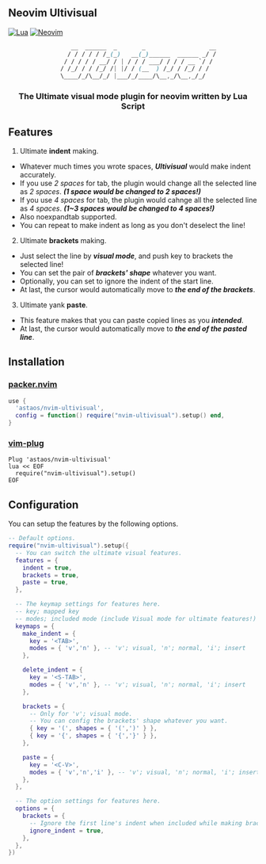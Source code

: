 ## Neovim Ultivisual

[![Lua](https://img.shields.io/badge/Lua-blue.svg?style=for-the-badge&logo=lua)](http://www.lua.org)
[![Neovim](https://img.shields.io/badge/Neovim-green.svg?style=for-the-badge&logo=neovim)](https://neovim.io)

<div align='center'>

```css
      __  ______  _       _                  __
     / / / / / /_(_)   __(_)______  ______ _/ /
   / / / / / __/ / | / / / ___/ / / / __ `/ /
 / /_/ / / /_/ /| |/ / (__  ) /_/ / /_/ / /
\____/_/\__/_/ |___/_/____/\__,_/\__,_/_/
```

### The Ultimate visual mode plugin for neovim written by Lua Script

</div>

## Features

1. Ultimate **indent** making.
  - Whatever much times you wrote spaces, ***Ultivisual*** would make indent accurately.
  - If you use *2 spaces* for tab, the plugin would change all the selected line as *2 spaces*. ***(1 space would be changed to 2 spaces!)***
  - If you use *4 spaces* for tab, the plugin would cahnge all the selected line as *4 spaces*. ***(1~3 spaces would be changed to 4 spaces!)***
  - Also noexpandtab supported.
  - You can repeat to make indent as long as you don't deselect the line!

2. Ultimate **brackets** making.
  - Just select the line by ***visual mode***, and push key to brackets the selected line!
  - You can set the pair of ***brackets' shape*** whatever you want.
  - Optionally, you can set to ignore the indent of the start line.
  - At last, the cursor would automatically move to ***the end of the brackets***.

3. Ultimate yank **paste**.
  - This feature makes that you can paste copied lines as you ***intended***.
  - At last, the cursor would automatically move to ***the end of the pasted line***.

## Installation

### [packer.nvim](https://github.com/wbthomason/packer.nvim)

```lua
use {
  'astaos/nvim-ultivisual',
  config = function() require("nvim-ultivisual").setup() end,
}
```

### [vim-plug](https://github.com/junegunn/vim-plug)

```vim
Plug 'astaos/nvim-ultivisual'
lua << EOF
  require("nvim-ultivisual").setup()
EOF
```

## Configuration

You can setup the features by the following options.

```lua
-- Default options.
require("nvim-ultivisual").setup({
  -- You can switch the ultimate visual features.
  features = {
    indent = true,
    brackets = true,
    paste = true,
  },

  -- The keymap settings for features here.
  -- key; mapped key
  -- modes; included mode (include Visual mode for ultimate features!)
  keymaps = {
    make_indent = {
      key = '<TAB>',
      modes = { 'v','n' }, -- 'v'; visual, 'n'; normal, 'i'; insert
    },

    delete_indent = {
      key = '<S-TAB>',
      modes = { 'v','n' }, -- 'v'; visual, 'n'; normal, 'i'; insert
    },

    brackets = {
      -- Only for 'v'; visual mode.
      -- You can config the brackets' shape whatever you want.
      { key = '(', shapes = { '(',')' } },
      { key = '{', shapes = { '{','}' } },
    },

    paste = {
      key = '<C-V>',
      modes = { 'v','n','i' }, -- 'v'; visual, 'n'; normal, 'i'; insert
    },
  },

  -- The option settings for features here.
  options = {
    brackets = {
      -- Ignore the first line's indent when included while making brackets.
      ignore_indent = true,
    },
  },
})
```
